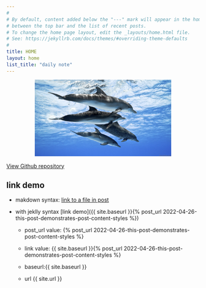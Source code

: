 ```yaml
---
#
# By default, content added below the "---" mark will appear in the home page
# between the top bar and the list of recent posts.
# To change the home page layout, edit the _layouts/home.html file.
# See: https://jekyllrb.com/docs/themes/#overriding-theme-defaults
#
title: HOME
layout: home
list_title: "daily note"
---
```


<p align=center>
<img height=200 style="float:none" src="./assets/images/dophin.jpg" /></p>

[View Github repository](https://github.com/jeffatoptics/jeff-minima)

## link demo

- makdown syntax: [link to a file in post](./_posts/2022-04-26-this-post-demonstrates-post-content-styles.md)


-  with jeklly syntax [link demo]({{ site.baseurl }}{% post_url 2022-04-26-this-post-demonstrates-post-content-styles %})

    - post_url value: {% post_url 2022-04-26-this-post-demonstrates-post-content-styles %}

    - link value: {{ site.baseurl }}{% post_url 2022-04-26-this-post-demonstrates-post-content-styles %}

    - baseurl:{{ site.baseurl }}

    - url {{ site.url }}

